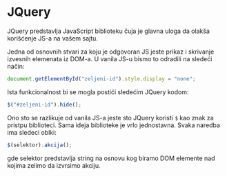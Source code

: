 # JQuery

JQuery predstavlja JavaScript biblioteku čuja je glavna uloga da olakša korišćenje JS-a na vašem sajtu.

Jedna od osnovnih stvari za koju je odgovoran JS jeste prikaz i skrivanje izvesnih elemenata iz DOM-a. U vanila JS-u bismo to odradili na sledeći način:

```js
document.getElementById("zeljeni-id").style.display = "none";
```

Ista funkcionalnost bi se mogla postići sledećim JQuery kodom:

```js
$("#zeljeni-id").hide();
```

Ono sto se razlikuje od vanila JS-a jeste sto JQuery koristi `$` kao znak za pristpu biblioteci. Sama ideja biblioteke je vrlo jednostavna. Svaka naredba ima sledeci oblki:

```js
$(selektor).akcija();
```

gde selektor predstavlja string na osnovu kog biramo DOM elemente nad kojima zelimo da izvrsimo akciju.
